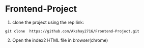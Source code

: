 # Frontend-Project

1. clone the project using the rep link:

```
git clone  https://github.com/Akshay2716/Frontend-Project.git
```

2. Open the index2 HTML file in browser(chrome)